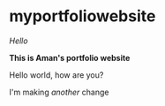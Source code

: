 # myportfoliowebsite
*Hello*

**This is Aman's portfolio website**

Hello world, how are you?

I'm making *another* change